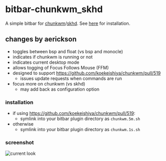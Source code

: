 # bitbar-chunkwm_skhd
A simple bitbar for [chunkwm](https://github.com/koekeishiya/chunkwm)/[skhd](https://github.com/koekeishiya/skhd). See [here](https://github.com/matryer/bitbar#installing-plugins) for installation.

## changes by aerickson

- toggles between bsp and float (vs bsp and monocle)
- indicates if chunkwm is running or not
- indicates current desktop mode
- allows togging of Focus Follows Mouse (FFM)
- designed to support https://github.com/koekeishiya/chunkwm/pull/519
  - issues update requests when commands are run
- focus more on chunkwm (vs skhd)
  - may add back as configuration option


### installation

- if using https://github.com/koekeishiya/chunkwm/pull/519:
  - symlink into your bitbar plugin directory as `chunkwm.5m.sh`
- otherwise
  - symlink into your bitbar plugin directory as `chunkwm.1s.sh`

### screenshot 

![current look](https://www.evernote.com/shard/s74/sh/7a33ff9c-83b6-4068-a83b-18d90dfbcf1b/d4282ec089c8689b/res/7caf8e76-16cd-4d0e-8c95-263aea1ce517/skitch.png)
